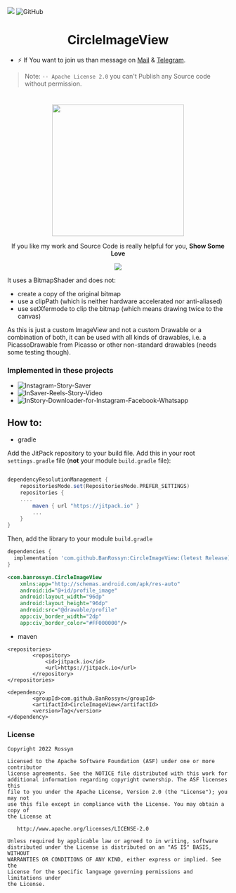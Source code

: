 [![](https://jitpack.io/v/BanRossyn/CircleImageView.svg)](https://jitpack.io/#BanRossyn/CircleImageView)
![GitHub](https://img.shields.io/github/license/banrossyn/CircleImageView)

<p align="center">
  <h1 align="center">CircleImageView</h1>
</p>

- ⚡  If You want to join us than message on <a href="banrossyn@gmail.com">Mail</a>
&
<a href="https://t.me/banrossyn">Telegram</a>. 

> Note: `-- Apache License 2.0` you can't Publish any Source code without permission.

# 
<p align="center">
    <a href="https://www.paypal.com/paypalme/banrossyn">
      <img src="https://user-images.githubusercontent.com/97843190/184054819-e2e80e69-df46-4d38-8769-5d591673d412.png" width="300"/>
    </a>
  </p>
<p align="center">If you like my work and Source Code is really helpful for you, <strong>Show Some Love</strong></p>

<p align="center">
    <a >
     <img src="https://user-images.githubusercontent.com/97843190/189529088-cd55a081-3b80-4614-a41b-dd424b70c565.png"/>
    </a>
  </p>

It uses a BitmapShader and does not:

- create a copy of the original bitmap
- use a clipPath (which is neither hardware accelerated nor anti-aliased)
- use setXfermode to clip the bitmap (which means drawing twice to the canvas)

As this is just a custom ImageView and not a custom Drawable or a combination of both, it can be used with all kinds of drawables, i.e. a PicassoDrawable from Picasso or other non-standard drawables (needs some testing though).

### Implemented in these projects
- ![Instagram-Story-Saver](https://github.com/BanRossyn/Instagram-Story-Saver)
- ![InSaver-Reels-Story-Video](https://github.com/BanRossyn/InSaver-Reels-Story-Video)
- ![InStory-Downloader-for-Instagram-Facebook-Whatsapp](https://github.com/BanRossyn/InStory-Downloader-for-Instagram-Facebook-Whatsapp)

## How to:
- gradle

Add the JitPack repository to your build file.
Add this in your root `settings.gradle` file (**not** your module `build.gradle` file):

```gradle

dependencyResolutionManagement {
    repositoriesMode.set(RepositoriesMode.PREFER_SETTINGS)
    repositories {
    ....
        maven { url "https://jitpack.io" }
        ...
    }
}
```

Then, add the library to your module `build.gradle`

```gradle
dependencies {
  implementation 'com.github.BanRossyn:CircleImageView:(letest Release)'
}
```


```xml
<com.banrossyn.CircleImageView
    xmlns:app="http://schemas.android.com/apk/res-auto"
    android:id="@+id/profile_image"
    android:layout_width="96dp"
    android:layout_height="96dp"
    android:src="@drawable/profile"
    app:civ_border_width="2dp"
    app:civ_border_color="#FF000000"/>
```
- maven

```
<repositories>
		<repository>
		    <id>jitpack.io</id>
		    <url>https://jitpack.io</url>
		</repository>
</repositories>

```

```
<dependency>
	    <groupId>com.github.BanRossyn</groupId>
	    <artifactId>CircleImageView</artifactId>
	    <version>Tag</version>
</dependency>
```



### License
```
Copyright 2022 Rossyn

Licensed to the Apache Software Foundation (ASF) under one or more contributor
license agreements. See the NOTICE file distributed with this work for
additional information regarding copyright ownership. The ASF licenses this
file to you under the Apache License, Version 2.0 (the "License"); you may not
use this file except in compliance with the License. You may obtain a copy of
the License at

   http://www.apache.org/licenses/LICENSE-2.0

Unless required by applicable law or agreed to in writing, software
distributed under the License is distributed on an "AS IS" BASIS, WITHOUT
WARRANTIES OR CONDITIONS OF ANY KIND, either express or implied. See the
License for the specific language governing permissions and limitations under
the License.
```
